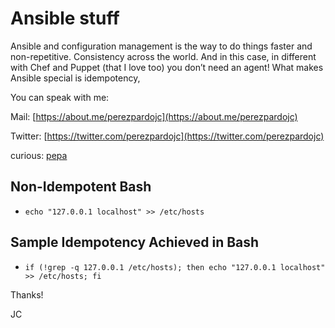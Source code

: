 # Ansible stuff

Ansible and configuration management is the way to do things faster and non-repetitive.
Consistency across the world. And in this case, in different with Chef and Puppet (that I love too) you don’t need an agent!
What makes Ansible special is idempotency, 


You can speak with me:

Mail: 		[https://about.me/perezpardojc](https://about.me/perezpardojc)

Twitter: 	[https://twitter.com/perezpardojc](https://twitter.com/perezpardojc)

curious:	[pepa](pi)


## Non-Idempotent Bash

* `echo "127.0.0.1 localhost" >> /etc/hosts`

## Sample Idempotency Achieved in Bash


* `if (!grep -q 127.0.0.1 /etc/hosts); then echo "127.0.0.1 localhost" >> /etc/hosts; fi`

Thanks!


JC